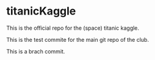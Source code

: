 # titanicKaggle
This is the official repo for the (space) titanic kaggle.

This is the test commite for the main git repo of the club.

This is a brach commit.
